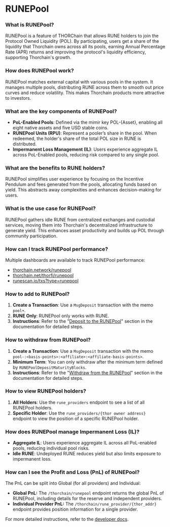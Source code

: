 # RUNEPool

### **What is RUNEPool?**

RUNEPool is a feature of THORChain that allows RUNE holders to join the Protocol Owned Liquidity (POL). By participating, users get a share of the liquidity that Thorchain owns across all its pools, earning Annual Percentage Rate (APR) returns and improving the protocol's liquidity efficiency, supporting Thorchain's growth.

### **How does RUNEPool work?**

RUNEPool matches external capital with various pools in the system. It manages multiple pools, distributing RUNE across them to smooth out price curves and reduce volatility. This makes Thorchain products more attractive to investors.

### **What are the key components of RUNEPool?**

- **PoL-Enabled Pools**: Defined via the mimir key POL-{Asset}, enabling all eight native assets and five USD stable coins.
- **RUNEPool Units (RPU)**: Represent a pooler’s share in the pool. When redeemed, the holder's share of the total POL size in RUNE is distributed.
- **Impermanent Loss Management (IL)**: Users experience aggregate IL across PoL-Enabled pools, reducing risk compared to any single pool.

### **What are the benefits to RUNE holders?**

RUNEPool simplifies user experience by focusing on the Incentive Pendulum and fees generated from the pools, allocating funds based on yield. This abstracts away complexities and enhances decision-making for users.

### **What is the use case for RUNEPool?**

RUNEPool gathers idle RUNE from centralized exchanges and custodial services, moving them into Thorchain's decentralized infrastructure to generate yield. This enhances asset productivity and builds up POL through community participation.

### **How can I track RUNEPool performance?**

Multiple dashboards are available to track RUNEPool performance:

- [thorchain.network/runepool](http://thorchain.network/runepool)
- [thorchain.net/thorfi/runepool](http://thorchain.net/thorfi/runepool)
- [runescan.io/txs?type=runepool](http://runescan.io/txs?type=runepool)

### **How to add to RUNEPool?**

1. **Create a Transaction**: Use a `MsgDeposit` transaction with the memo `pool+`.
2. **RUNE Only**: RUNEPool only works with RUNE.
3. **Instructions**: Refer to the "[Deposit to the RUNEPool](https://dev.thorchain.org/concepts/memos.html#deposit-runepool)" section in the documentation for detailed steps.

### **How to withdraw from RUNEPool?**

1. **Create a Transaction**: Use a `MsgDeposit` transaction with the memo `pool-:<basis-points>:<affiliate>:<affiliate-basis-points>`.
2. **Minimum Term**: You can only withdraw after the minimum term defined by `RUNEPoolDepositMaturityBlocks`.
3. **Instructions**: Refer to the "[Withdraw from the RUNEPool](https://dev.thorchain.org/concepts/memos.html#withdraw-runepool)" section in the documentation for detailed steps.

### **How to view RUNEPool holders?**

1. **All Holders**: Use the `rune_providers` endpoint to see a list of all RUNEPool holders.
2. **Specific Holder**: Use the `rune_providers/{thor owner address}` endpoint to view the position of a specific RUNEPool holder.

### **How does RUNEPool manage Impermanent Loss (IL)?**

- **Aggregate IL**: Users experience aggregate IL across all PoL-enabled pools, reducing individual pool risks.
- **Idle RUNE**: Undeployed RUNE reduces yield but also limits exposure to impermanent loss.

### **How can I see the Profit and Loss (PnL) of RUNEPool?**

The PnL can be split into Global (for all providers) and Individual:

- **Global PnL:** The `/thorchain/runepool` endpoint returns the global PnL of RUNEPool, including details for the reserve and independent providers.
- **Individual Provider PnL:** The `/thorchain/rune_provider/{thor_addr}` endpoint provides position information for a single provider.

For more detailed instructions, refer to the [developer docs](https://dev.thorchain.org/concepts/rune-pool.html).
